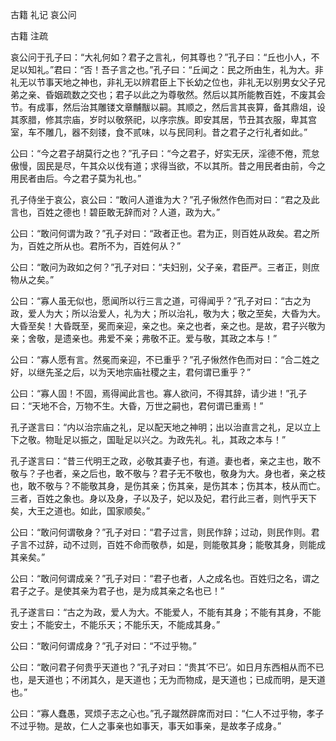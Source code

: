  
 古籍 礼记 哀公问 
 
 
 
 
 
 古籍 注疏 
 
 

哀公问于孔子曰：“大礼何如？君子之言礼，何其尊也？”孔子曰：“丘也小人，不足以知礼。”君曰：“否！吾子言之也。”孔子曰：“丘闻之：民之所由生，礼为大。非礼无以节事天地之神也，非礼无以辨君臣上下长幼之位也，非礼无以别男女父子兄弟之亲、昏姻疏数之交也；君子以此之为尊敬然。然后以其所能教百姓，不废其会节。有成事，然后治其雕镂文章黼黻以嗣。其顺之，然后言其丧算，备其鼎俎，设其豕腊，修其宗庙，岁时以敬祭祀，以序宗族。即安其居，节丑其衣服，卑其宫室，车不雕几，器不刻镂，食不贰味，以与民同利。昔之君子之行礼者如此。”

 
公曰：“今之君子胡莫行之也？”孔子曰：“今之君子，好实无厌，淫德不倦，荒怠傲慢，固民是尽，午其众以伐有道；求得当欲，不以其所。昔之用民者由前，今之用民者由后。今之君子莫为礼也。”

 
孔子侍坐于哀公，哀公曰：“敢问人道谁为大？”孔子愀然作色而对曰：“君之及此言也，百姓之德也！碧臣敢无辞而对？人道，政为大。”

 
公曰：“敢问何谓为政？”孔子对曰：“政者正也。君为正，则百姓从政矣。君之所为，百姓之所从也。君所不为，百姓何从？”

 
公曰：“敢问为政如之何？”孔子对曰：“夫妇别，父子亲，君臣严。三者正，则庶物从之矣。”

 
公曰：“寡人虽无似也，愿闻所以行三言之道，可得闻乎？”孔子对曰：“古之为政，爱人为大；所以治爱人，礼为大；所以治礼，敬为大；敬之至矣，大昏为大。大昏至矣！大昏既至，冕而亲迎，亲之也。亲之也者，亲之也。是故，君子兴敬为亲；舍敬，是遗亲也。弗爱不亲；弗敬不正。爱与敬，其政之本与！”

 
公曰：“寡人愿有言。然冕而亲迎，不已重乎？”孔子愀然作色而对曰：“合二姓之好，以继先圣之后，以为天地宗庙社稷之主，君何谓已重乎？”

 
公曰：“寡人固！不固，焉得闻此言也。寡人欲问，不得其辞，请少进！”孔子曰：“天地不合，万物不生。大昏，万世之嗣也，君何谓已重焉！”

 
孔子遂言曰：“内以治宗庙之礼，足以配天地之神明；出以治直言之礼，足以立上下之敬。物耻足以振之，国耻足以兴之。为政先礼。礼，其政之本与！”

 
孔子遂言曰：“昔三代明王之政，必敬其妻子也，有道。妻也者，亲之主也，敢不敬与？子也者，亲之后也，敢不敬与？君子无不敬也，敬身为大。身也者，亲之枝也，敢不敬与？不能敬其身，是伤其亲；伤其亲，是伤其本；伤其本，枝从而亡。三者，百姓之象也。身以及身，子以及子，妃以及妃，君行此三者，则忾乎天下矣，大王之道也。如此，国家顺矣。”

 
公曰：“敢问何谓敬身？”孔子对曰：“君子过言，则民作辞；过动，则民作则。君子言不过辞，动不过则，百姓不命而敬恭，如是，则能敬其身；能敬其身，则能成其亲矣。”

 
公曰：“敢问何谓成亲？”孔子对曰：“君子也者，人之成名也。百姓归之名，谓之君子之子。是使其亲为君子也，是为成其亲之名也已！”

 
孔子遂言曰：“古之为政，爱人为大。不能爱人，不能有其身；不能有其身，不能安土；不能安土，不能乐天；不能乐天，不能成其身。”

 
公曰：“敢问何谓成身？”孔子对曰：“不过乎物。”

 
公曰：“敢问君子何贵乎天道也？”孔子对曰：“贵其‘不已’。如日月东西相从而不已也，是天道也；不闭其久，是天道也；无为而物成，是天道也；已成而明，是天道也。”

 
公曰：“寡人蠢愚，冥烦子志之心也。”孔子蹴然辟席而对曰：“仁人不过乎物，孝子不过乎物。是故，仁人之事亲也如事天，事天如事亲，是故孝子成身。”

 